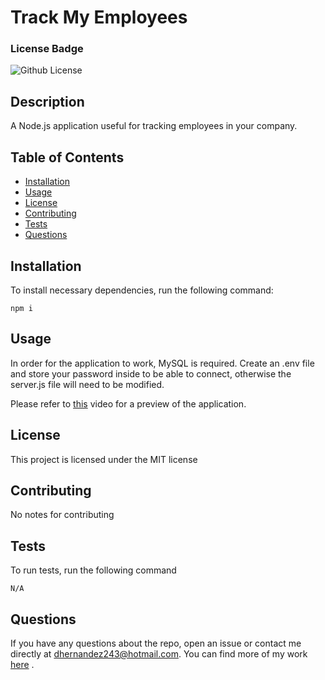# Track My Employees

  ### License Badge

  ![Github License](https://img.shields.io/badge/license-MIT-brightgreen)

  ## Description
  A Node.js application useful for tracking employees in your company.

  ## Table of Contents
  * [Installation](#installation)
  * [Usage](#usage)
  * [License](#license)
  * [Contributing](#contributing)
  * [Tests](#tests)
  * [Questions](#questions)

  ## Installation
    
  To install necessary dependencies, run the following command:
    
    npm i
  
  ## Usage

  In order for the application to work, MySQL is required. Create an .env file and store your password inside to be able to connect, otherwise the server.js file will need to be modified.

  Please refer to [this](https://drive.google.com/file/d/137EQoNFkVr8Ow560266MuJirwJirEQpq/view) video for a preview of the application.

  ## License

  This project is licensed under the MIT license

  ## Contributing

  No notes for contributing

  ## Tests

  To run tests, run the following command

    N/A

  ## Questions

  If you have any questions about the repo, open an issue or contact me directly at dhernandez243@hotmail.com. You can find more of my work [here](https://github.com/dhernandez24e) .  
